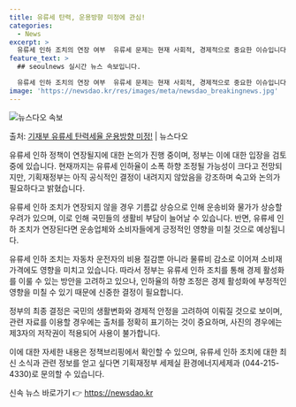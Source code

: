```yaml
---
title: 유류세 탄력, 운용방향 미정에 관심!
categories:
  - News
excerpt: >
  유류세 인하 조치의 연장 여부  유류세 문제는 현재 사회적, 경제적으로 중요한 이슈입니다. 많은 국민들이 유…
feature_text: >
  ## seoulnews 실시간 뉴스 속보입니다.

  유류세 인하 조치의 연장 여부  유류세 문제는 현재 사회적, 경제적으로 중요한 이슈입니다. 많은 국민들이 유…
image: 'https://newsdao.kr/res/images/meta/newsdao_breakingnews.jpg'
---
```


![뉴스다오 속보](https://newsdao.kr/res/images/meta/newsdao_breakingnews.jpg)

<p>출처: <a href="https://newsdao.kr/4246" rel="dofollow">기재부 유류세 탄력세율 운용방향 미정!</a> | 뉴스다오</p>

유류세 인하 정책이 연장될지에 대한 논의가 진행 중이며, 정부는 이에 대한 입장을 검토 중에 있습니다. 현재까지는 유류세 인하율이 소폭 하향 조정될 가능성이 크다고 전망되지만, 기획재정부는 아직 공식적인 결정이 내려지지 않았음을 강조하며 숙고와 논의가 필요하다고 밝혔습니다. 

유류세 인하 조치가 연장되지 않을 경우 기름값 상승으로 인해 운송비와 물가가 상승할 우려가 있으며, 이로 인해 국민들의 생활비 부담이 늘어날 수 있습니다. 반면, 유류세 인하 조치가 연장된다면 운송업체와 소비자들에게 긍정적인 영향을 미칠 것으로 예상됩니다. 

유류세 인하 조치는 자동차 운전자의 비용 절감뿐 아니라 물류비 감소로 이어져 소비재 가격에도 영향을 미치고 있습니다. 따라서 정부는 유류세 인하 조치를 통해 경제 활성화를 이룰 수 있는 방안을 고려하고 있으나, 인하율의 하향 조정은 경제 활성화에 부정적인 영향을 미칠 수 있기 때문에 신중한 결정이 필요합니다.

정부의 최종 결정은 국민의 생활변화와 경제적 안정을 고려하여 이뤄질 것으로 보이며, 관련 자료를 이용할 경우에는 출처를 정확히 표기하는 것이 중요하며, 사진의 경우에는 제3자의 저작권이 적용되어 사용이 불가합니다. 

이에 대한 자세한 내용은 정책브리핑에서 확인할 수 있으며, 유류세 인하 조치에 대한 최신 소식과 관련 정보를 얻고 싶다면 기획재정부 세제실 환경에너지세제과 (044-215-4330)로 문의할 수 있습니다. 

신속 뉴스 바로가기 👉 <a href="https://newsdao.kr" rel="dofollow">https://newsdao.kr</a>


